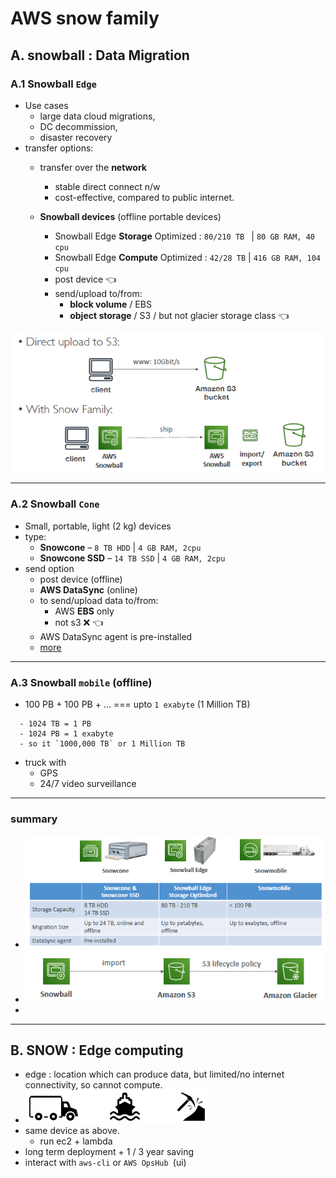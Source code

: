 # AWS snow family
 
## A. snowball : Data Migration

### A.1 Snowball `Edge`
- Use cases
  - large data cloud migrations, 
  - DC decommission, 
  - disaster recovery
- transfer options:
  - transfer over the **network**
    - stable direct connect n/w
    - cost-effective, compared to public internet.
    
  - **Snowball devices** (offline portable devices)
    - Snowball Edge **Storage** Optimized : `80/210 TB ` | `80 GB RAM, 40 cpu`
    - Snowball Edge **Compute** Optimized : `42/28 TB` | `416 GB RAM, 104 cpu`
    - post device :point_left:
    - send/upload to/from:
      - **block volume** / EBS
      - **object storage** / S3 / but not glacier storage class :point_left:
  
![img.png](../99_img/storage/snow/img.png)

---
### A.2 Snowball `Cone`
- Small, portable, light (2 kg) devices
- type:
  - **Snowcone** –  `8 TB HDD`  | `4 GB RAM, 2cpu`
  - **Snowcone SSD** – `14 TB SSD` | `4 GB RAM, 2cpu`
- send option
  - post device (offline)
  -  **AWS DataSync** (online)
    - to send/upload data to/from:
      - AWS **EBS** only 
      - not s3 :x:  :point_left:
    - AWS DataSync agent is pre-installed
    - [more](./05_transferFamily+DataSync.md#b-aws-datasync)

---
### A.3 Snowball `mobile` (offline)
- 100 PB + 100 PB + ...  === upto `1 exabyte` (1 Million TB)
```
  - 1024 TB = 1 PB 
  - 1024 PB = 1 exabyte 
  - so it `1000,000 TB` or 1 Million TB
```
- truck with 
  - GPS
  - 24/7 video surveillance

---
### summary
- ![img_1.png](../99_img/storage/snow/img_1.png)
- ![img.png](../99_img/storage/snow/img-6.png)
- 

---
## B. SNOW : Edge computing
- edge : location which can produce data, but limited/no internet connectivity, so cannot compute.
- ![img_2.png](../99_img/storage/snow/img_2.png)
- same device as above.
  - run ec2 + lambda
- long term deployment +  1 / 3 year saving
- interact with `aws-cli` or `AWS OpsHub `(ui)


